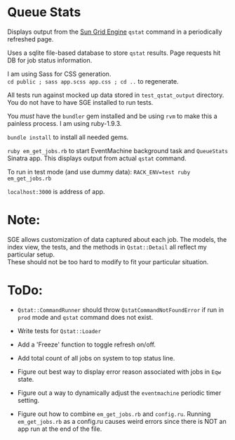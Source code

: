 Queue Stats
===========

Displays output from the [Sun Grid Engine](http://wikis.sun.com/display/GridEngine/Home) `qstat` command in a periodically 
refreshed page.

Uses a sqlite file-based database to store `qstat` results.  Page requests 
hit DB for job status information.

I am using Sass for CSS generation.  
`cd public ; sass app.scss app.css ; cd ..` to regenerate.

All tests run against mocked up data stored in `test_qstat_output` directory.  
You do not have to have SGE installed to run tests.

You _must_ have the `bundler` gem installed and be using `rvm` to make this 
a painless process.  I am using ruby-1.9.3.

`bundle install` to install all needed gems.

`ruby em_get_jobs.rb` to start EventMachine background task and `QueueStats` 
Sinatra app. This displays output from actual `qstat` command.

To run in test mode (and use dummy data): `RACK_ENV=test ruby em_get_jobs.rb`

`localhost:3000` is address of app.

Note:
=====

SGE allows customization of data captured about each job.  The models, the index view, 
the tests, and the methods in `Qstat::Detail` all reflect my particular setup.  
These should not be too hard to modify to fit your particular situation.  

ToDo:
=====

-	`Qstat::CommandRunner` should throw `QstatCommandNotFoundError` if run in `prod` 
  mode and `qstat` command does not exist.

- Write tests for `Qstat::Loader`

- Add a 'Freeze' function to toggle refresh on/off.

-	Add total count of all jobs on system to top status line.

- Figure out best way to display error reason associated with jobs in `Eqw` state.

- Figure out a way to dynamically adjust the `eventmachine` periodic timer setting.

- Figure out how to combine `em_get_jobs.rb` and `config.ru`.  Running `em_get_jobs.rb` 
  as a config.ru causes weird errors since there is NOT an app run at the end of the file.
